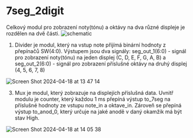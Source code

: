# 7seg_2digit

Celkový modul pro zobrazení noty(tónu) a oktávy na dva různé displeje je rozdělen na dvě části.
![schematic](https://github.com/TheThingx/VHDL-projekt-PWM-Based_Tone_Generator/assets/56256388/4ba61591-c801-479b-9980-7d7fd30eee4c)


1. Divider je modul, který na vstup note přijímá binární hodnoty z přepínačů SW(4:0). Výstupem jsou dva signály:
seg_out_1(6:0) - signál pro zobrazení noty(tónu) na jeden displej (C, D, E, F, G, A, B) a 
seg_out_2(6:0) - signál pro zobrazení příslušné oktávy na druhý displej (4, 5, 6, 7, 8)

![Screen Shot 2024-04-18 at 13 47 14](https://github.com/TheThingx/VHDL-projekt-PWM-Based_Tone_Generator/assets/56256388/95876134-b717-4f65-b602-4d5207149802)

3. Mux je modul, který zobrazuje na displejích příslušná data.
Uvnitř modulu je counter, který každou 1 ms přepíná výstup to_7seg na příslušné hodnoty ze vstupu note_in a oktave_in.
Zároveň se přepíná výstup to_anod_0, který určuje na jaké anodě v daný okamžik má být stav High. 

![Screen Shot 2024-04-18 at 14 05 38](https://github.com/TheThingx/VHDL-projekt-PWM-Based_Tone_Generator/assets/56256388/74d5a49d-de1b-4f2f-902a-8939e400a39a)


